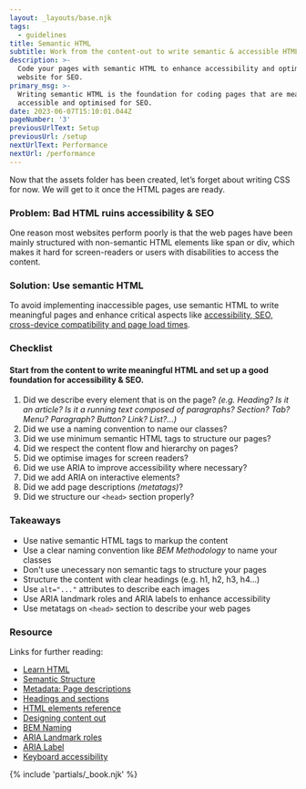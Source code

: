 ```yaml
---
layout: _layouts/base.njk
tags:
  - guidelines
title: Semantic HTML
subtitle: Work from the content-out to write semantic & accessible HTML.
description: >-
  Code your pages with semantic HTML to enhance accessibility and optimise your
  website for SEO.
primary_msg: >-
  Writing semantic HTML is the foundation for coding pages that are meaningful,
  accessible and optimised for SEO.
date: 2023-06-07T15:10:01.044Z
pageNumber: '3'
previousUrlText: Setup
previousUrl: /setup
nextUrlText: Performance
nextUrl: /performance
---
```


Now that the assets folder has been created, let’s forget about writing CSS for now. We will get to it once the HTML pages are ready.

### Problem: Bad HTML ruins accessibility & SEO

One reason most websites perform poorly is that the web pages have been mainly structured with non-semantic HTML elements like span or div, which makes it hard for screen-readers or users with disabilities to access the content.

### Solution: Use semantic HTML

To avoid implementing inaccessible pages, use semantic HTML to write meaningful pages and enhance critical aspects like [accessibility, SEO, cross-device compatibility and page load times](https://boagworld.com/dev/semantic-code-in-html/).
 
<h3>Checklist</h3>
<h4 class="[ subtitle ][ text-grey-color ]">Start from the content to write meaningful HTML and set up a good foundation for accessibility & SEO.</h4>
       
<ol class="[ special-list ][ special-list--checklist bg-white-color ]">       
  <li>Did we describe every element that is on the page? <em class="text-grey-color">(e.g. Heading? Is it an article? Is it a running text composed of paragraphs? Section? Tab? Menu? Paragraph? Button? Link? List?…)</em></li>
  <li>Did we use a naming convention to name our classes?</li>
  <li>Did we use minimum semantic HTML tags to structure our pages?</li>
  <li>Did we respect the content flow and hierarchy on pages?</li>
  <li>Did we optimise images for screen readers?</li>
  <li>Did we use ARIA to improve accessibility where necessary?</li>
  <li>Did we add ARIA on interactive elements?</li>
  <li>Did we add page descriptions <em>(metatags)</em>?</li>
  <li>Did we structure our <code class="code">&lt;head&gt;</code> section properly?</li>
 </ol>
      
 ### Takeaways

*   Use native semantic HTML tags to markup the content
*   Use a clear naming convention like _BEM Methodology_ to name your classes
*   Don't use unecessary non semantic tags to structure your pages
*   Structure the content with clear headings (e.g. h1, h2, h3, h4…)
*   Use `alt="..."` attributes to describe each images
*   Use ARIA landmark roles and ARIA labels to enhance accessibility
*   Use metatags on `<head>` section to describe your web pages
      
 <section class="[ resources ][ grid--4-5 grid ]" data-gap="gap">
          <div class="[ resources__links ][ flow ]">
            <h3>Resource</h3>
            <p>Links for further reading:</p>
            <ul class="[ content-list ][ content-list--links ]">
              <li><a href="https://web.dev/learn/html/">Learn HTML</a></li>
              <li><a href="https://webaim.org/techniques/semanticstructure/">Semantic Structure</a></li>
              <li><a href="https://www.htmhell.dev/tips/page-descriptions/">Metadata: Page descriptions</a></li>
              <li><a href="https://web.dev/learn/html/headings-and-sections/">Headings and sections</a></li>
              <li><a href="https://developer.mozilla.org/en-US/docs/Web/HTML/Element">HTML elements reference</a></li>
              <li><a href="https://stuffandnonsense.co.uk/transcending-css-revisited/chapter-4.html">Designing content out</a></li>
              <li><a href="https://getbem.com/naming/">BEM Naming</a></li>
              <li><a href="https://www.htmhell.dev/tips/landmarks/">ARIA Landmark roles</a></li>
              <li><a href="https://developer.mozilla.org/en-US/docs/Web/Accessibility/ARIA/Attributes/aria-label">ARIA Label</a></li>
              <li><a href="https://www.smashingmagazine.com/2022/11/guide-keyboard-accessibility-html-css-part1/">Keyboard accessibility</a></li>
            </ul>
           </div>
            {% include 'partials/_book.njk' %}
      </section>
